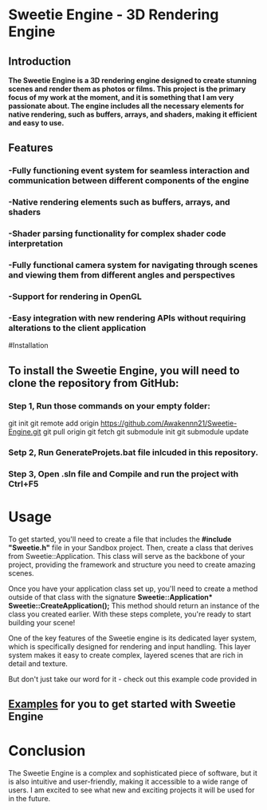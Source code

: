 # Sweetie Engine - 3D Rendering Engine
## Introduction
__The Sweetie Engine is a 3D rendering engine designed to create stunning scenes and render them as photos or films. 
This project is the primary focus of my work at the moment, and it is something that I am very passionate about. 
The engine includes all the necessary elements for native rendering, such as buffers, arrays, and shaders, making it efficient and easy to use.__

## Features
### -Fully functioning event system for seamless interaction and communication between different components of the engine
### -Native rendering elements such as buffers, arrays, and shaders
### -Shader parsing functionality for complex shader code interpretation
### -Fully functional camera system for navigating through scenes and viewing them from different angles and perspectives
### -Support for rendering in OpenGL
### -Easy integration with new rendering APIs without requiring alterations to the client application

#Installation
## To install the Sweetie Engine, you will need to clone the repository from GitHub:
### Step 1, Run those commands on your empty folder:
git init
git remote add origin https://github.com/Awakennn21/Sweetie-Engine.git
git pull origin
git fetch
git submodule init
git submodule update
### Setp 2, Run GenerateProjets.bat file inlcuded in this repository.
### Step 3, Open .sln file and Compile and run the project with Ctrl+F5

# Usage
To get started, you'll need to create a file that includes the __#include "Sweetie.h"__ file in your Sandbox project. 
Then, create a class that derives from Sweetie::Application.
This class will serve as the backbone of your project, providing the framework and structure you need to create amazing scenes.

Once you have your application class set up, you'll need to create a method outside of that class with the signature
__Sweetie::Application* Sweetie::CreateApplication();__
This method should return an instance of the class you created earlier. With these steps complete, you're ready to start building your scene!

One of the key features of the Sweetie engine is its dedicated layer system, which is specifically designed for rendering and input handling. 
This layer system makes it easy to create complex, layered scenes that are rich in detail and texture.

But don't just take our word for it - check out this example code provided in 
## [Examples](./SandBox/Examples/) for you to get started with Sweetie Engine


# Conclusion
The Sweetie Engine is a complex and sophisticated piece of software, but it is also intuitive and user-friendly, making it accessible to a wide range of users. 
I am excited to see what new and exciting projects it will be used for in the future. 
